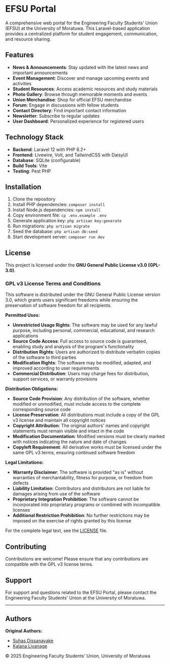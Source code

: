 # EFSU Portal

A comprehensive web portal for the Engineering Faculty Students' Union (EFSU) at the University of Moratuwa. This Laravel-based application provides a centralized platform for student engagement, communication, and resource sharing.

## Features

- **News & Announcements**: Stay updated with the latest news and important announcements
- **Event Management**: Discover and manage upcoming events and activities
- **Student Resources**: Access academic resources and study materials
- **Photo Gallery**: Browse through memorable moments and events
- **Union Merchandise**: Shop for official EFSU merchandise
- **Forum**: Engage in discussions with fellow students
- **Contact Directory**: Find important contact information
- **Newsletter**: Subscribe to regular updates
- **User Dashboard**: Personalized experience for registered users

## Technology Stack

- **Backend**: Laravel 12 with PHP 8.2+
- **Frontend**: Livewire, Volt, and TailwindCSS with DaisyUI
- **Database**: SQLite (configurable)
- **Build Tools**: Vite
- **Testing**: Pest PHP

## Installation

1. Clone the repository
2. Install PHP dependencies: `composer install`
3. Install Node.js dependencies: `npm install`
4. Copy environment file: `cp .env.example .env`
5. Generate application key: `php artisan key:generate`
6. Run migrations: `php artisan migrate`
7. Seed the database: `php artisan db:seed`
8. Start development server: `composer run dev`

## License

This project is licensed under the **GNU General Public License v3.0 (GPL-3.0)**.

### GPL v3 License Terms and Conditions

This software is distributed under the GNU General Public License version 3.0, which grants users significant freedoms while ensuring the preservation of software freedom for all recipients.

**Permitted Uses:**
- **Unrestricted Usage Rights**: The software may be used for any lawful purpose, including personal, commercial, educational, and research applications
- **Source Code Access**: Full access to source code is guaranteed, enabling study and analysis of the program's functionality
- **Distribution Rights**: Users are authorized to distribute verbatim copies of the software to third parties
- **Modification Rights**: The software may be modified, adapted, and improved according to user requirements
- **Commercial Distribution**: Users may charge fees for distribution, support services, or warranty provisions

**Distribution Obligations:**
- **Source Code Provision**: Any distribution of the software, whether modified or unmodified, must include access to the complete corresponding source code
- **License Preservation**: All distributions must include a copy of the GPL v3 license and maintain all copyright notices
- **Copyright Attribution**: The original authors' names and copyright statements must remain visible and intact in the code
- **Modification Documentation**: Modified versions must be clearly marked with notices indicating the nature and date of changes
- **Copyleft Requirement**: All derivative works must be licensed under the same GPL v3 terms, ensuring continued software freedom

**Legal Limitations:**
- **Warranty Disclaimer**: The software is provided "as is" without warranties of merchantability, fitness for purpose, or freedom from defects
- **Liability Limitation**: Contributors and distributors are not liable for damages arising from use of the software
- **Proprietary Integration Prohibition**: The software cannot be incorporated into proprietary programs or combined with incompatible licenses
- **Additional Restriction Prohibition**: No further restrictions may be imposed on the exercise of rights granted by this license

For the complete legal text, see the [LICENSE](LICENSE) file.

## Contributing

Contributions are welcome! Please ensure that any contributions are compatible with the GPL v3 license terms.

## Support

For support and questions related to the EFSU Portal, please contact the Engineering Faculty Students' Union at the University of Moratuwa.

---

## Authors

**Original Authors:**
- [Suhas Dissanayake](https://github.com/SuhasDissa)
- [Kalana Liyanage](https://github.com/Kalana-Pankaja)

© 2025 Engineering Faculty Students' Union, University of Moratuwa